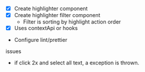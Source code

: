 - [x] Create highlighter component
- [x] Create highlighter filter component
  - Filter is sorting by highlight action order
- [x] Uses contextApi or hooks
- Configure lint/prettier


issues
- if click 2x and select all text, a exception is thrown.
